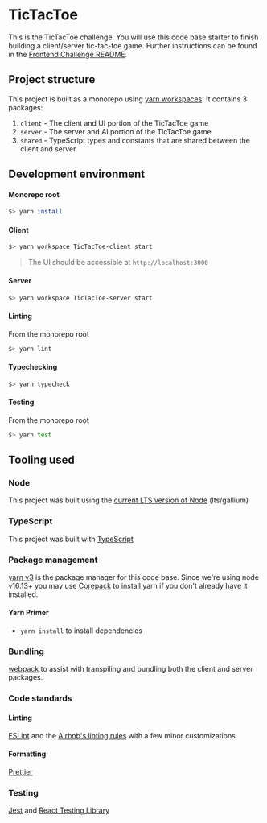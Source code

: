 # TicTacToe

This is the TicTacToe challenge. You will use this code base starter to finish building a client/server tic-tac-toe game. Further instructions can be found in the [Frontend Challenge README](README_FRONTEND.md).

## Project structure

This project is built as a monorepo using [yarn workspaces](https://yarnpkg.com/features/workspaces). It contains 3 packages:

1. `client` - The client and UI portion of the TicTacToe game
1. `server` - The server and AI portion of the TicTacToe game
1. `shared` - TypeScript types and constants that are shared between the client and server

## Development environment

#### Monorepo root

```sh
$> yarn install
```

#### Client

```sh
$> yarn workspace TicTacToe-client start
```

> The UI should be accessible at `http://localhost:3000`

#### Server

```sh
$> yarn workspace TicTacToe-server start
```

#### Linting

From the monorepo root

```sh
$> yarn lint
```

#### Typechecking

```sh
$> yarn typecheck
```

#### Testing

From the monorepo root

```sh
$> yarn test
```

## Tooling used

### Node

This project was built using the [current LTS version of Node](https://nodejs.org/en/about/releases/) (lts/gallium)

### TypeScript

This project was built with [TypeScript](https://www.typescriptlang.org/docs/handbook/intro.html)

### Package management

[yarn v3](https://yarnpkg.com/getting-started/usage) is the package manager for this code base. Since we're using node v16.13+ you may use [Corepack](https://yarnpkg.com/getting-started/install) to install yarn if you don't already have it installed.

#### Yarn Primer

- `yarn install` to install dependencies

### Bundling

[webpack](https://webpack.js.org/concepts/) to assist with transpiling and bundling both the client and server packages.

### Code standards

#### Linting

[ESLint](https://eslint.org/docs/user-guide/getting-started) and the [Airbnb's linting rules](https://www.npmjs.com/package/eslint-config-airbnb) with a few minor customizations.

#### Formatting

[Prettier](https://prettier.io/docs/en/index.html)

### Testing

[Jest](https://jestjs.io/docs/getting-started) and [React Testing Library](https://testing-library.com/docs/react-testing-library/intro/)
